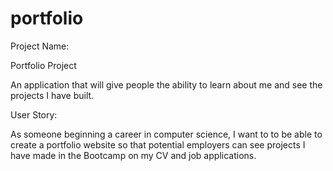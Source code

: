 # portfolio
Project Name:

Portfolio Project

An application that will give people the ability to learn about me and see the projects I have built.

User Story:

As someone beginning a career in computer science, I want to to be able to create a portfolio website so that potential employers can see projects I have made in the Bootcamp on my CV and job applications.

